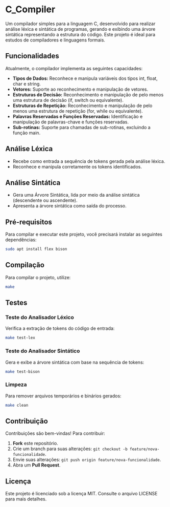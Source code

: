# C_Compiler

Um compilador simples para a linguagem C, desenvolvido para realizar análise léxica e sintática de programas, gerando e exibindo uma árvore sintática representando a estrutura do código. Este projeto é ideal para estudos de compiladores e linguagens formais.

## Funcionalidades
Atualmente, o compilador implementa as seguintes capacidades:

- **Tipos de Dados:** Reconhece e manipula variáveis dos tipos int, float, char e string.
- **Vetores:** Suporte ao reconhecimento e manipulação de vetores.
- **Estruturas de Decisão:** Reconhecimento e manipulação de pelo menos uma estrutura de decisão (if, switch ou equivalente).
- **Estruturas de Repetição:** Reconhecimento e manipulação de pelo menos uma estrutura de repetição (for, while ou equivalente).
- **Palavras Reservadas e Funções Reservadas:** Identificação e manipulação de palavras-chave e funções reservadas.
- **Sub-rotinas:** Suporte para chamadas de sub-rotinas, excluindo a função main.

## Análise Léxica
- Recebe como entrada a sequência de tokens gerada pela análise léxica.
- Reconhece e manipula corretamente os tokens identificados.

## Análise Sintática
- Gera uma Árvore Sintática, lida por meio da análise sintática (descendente ou ascendente).
- Apresenta a árvore sintática como saída do processo.

## Pré-requisitos

Para compilar e executar este projeto, você precisará instalar as seguintes dependências:

```bash
sudo apt install flex bison 
```

## Compilação

Para compilar o projeto, utilize:

```bash
make
```

## Testes

### Teste do Analisador Léxico
Verifica a extração de tokens do código de entrada:

```bash
make test-lex
```

### Teste do Analisador Sintático
Gera e exibe a árvore sintática com base na sequência de tokens:

```bash
make test-bison
```

### Limpeza
Para remover arquivos temporários e binários gerados:

```bash
make clean
```

## Contribuição
Contribuições são bem-vindas! Para contribuir:

1. **Fork** este repositório.
2. Crie um branch para suas alterações: `git checkout -b feature/nova-funcionalidade`.
3. Envie suas alterações: `git push origin feature/nova-funcionalidade`.
4. Abra um **Pull Request**.

## Licença
Este projeto é licenciado sob a licença MIT. Consulte o arquivo LICENSE para mais detalhes.
